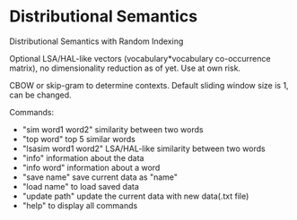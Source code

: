 # Distributional Semantics
Distributional Semantics with Random Indexing

Optional LSA/HAL-like vectors (vocabulary*vocabulary co-occurrence matrix), no dimensionality reduction as of yet. Use at own risk.

CBOW or skip-gram to determine contexts. Default sliding window size is 1, can be changed.

Commands:
* "sim word1 word2" similarity between two words
* "top word" top 5 similar words
* "lsasim word1 word2" LSA/HAL-like similarity between two words
* "info" information about the data
* "info word" information about a word
* "save name" save current data as "name"
* "load name" to load saved data 
* "update path" update the current data with new data(.txt file)
* "help" to display all commands
